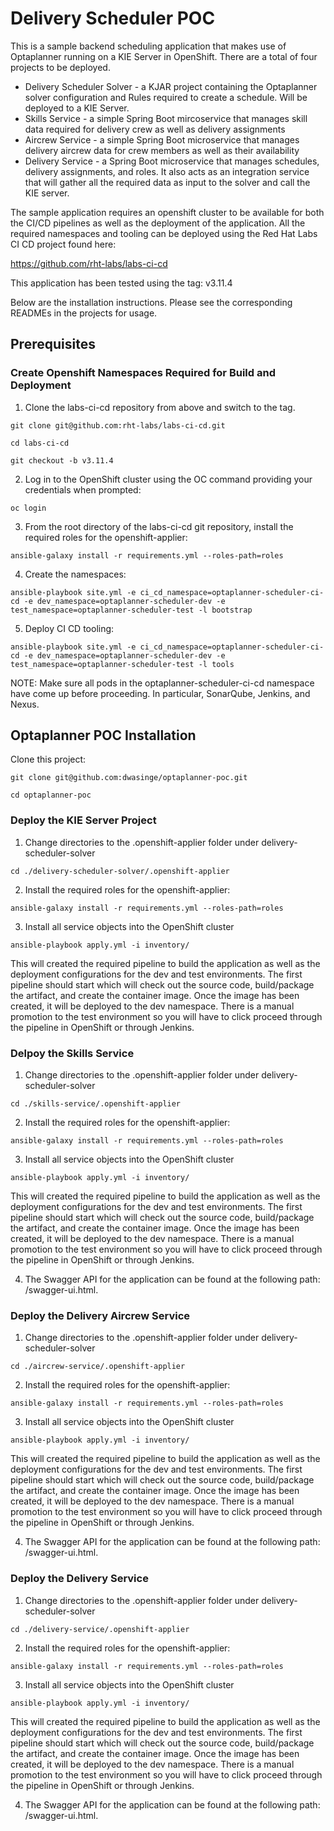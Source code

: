 # Delivery Scheduler POC

This is a sample backend scheduling application that makes use of Optaplanner running on a KIE Server in OpenShift.  There are a total of four projects to be deployed.

* Delivery Scheduler Solver - a KJAR project containing the Optaplanner solver configuration and Rules required to create a schedule.  Will be deployed to a KIE Server.
* Skills Service - a simple Spring Boot mircoservice that manages skill data required for delivery crew as well as delivery assignments
* Aircrew Service - a simple Spring Boot microservice that manages delivery aircrew data for crew members as well as their availability
* Delivery Service - a Spring Boot microservice that manages schedules, delivery assignments, and roles.  It also acts as an integration service that will gather all the required data as input to the solver and call the KIE server.

The sample application requires an openshift cluster to be available for both the CI/CD pipelines as well as the deployment of the application.  All the required namespaces and tooling can be deployed using the Red Hat Labs CI CD project found here:

https://github.com/rht-labs/labs-ci-cd

This application has been tested using the tag: v3.11.4

Below are the installation instructions.  Please see the corresponding READMEs in the projects for usage.


## Prerequisites

### Create Openshift Namespaces Required for Build and Deployment

1. Clone the labs-ci-cd repository from above and switch to the tag.

`git clone git@github.com:rht-labs/labs-ci-cd.git`

`cd labs-ci-cd`

`git checkout -b v3.11.4`

2. Log in to the OpenShift cluster using the OC command providing your credentials when prompted:

`oc login`

3. From the root directory of the labs-ci-cd git repository, install the required roles for the openshift-applier:

`ansible-galaxy install -r requirements.yml --roles-path=roles`

4. Create the namespaces:

`ansible-playbook site.yml -e ci_cd_namespace=optaplanner-scheduler-ci-cd -e dev_namespace=optaplanner-scheduler-dev -e test_namespace=optaplanner-scheduler-test -l bootstrap`

5. Deploy CI CD tooling:

`ansible-playbook site.yml -e ci_cd_namespace=optaplanner-scheduler-ci-cd -e dev_namespace=optaplanner-scheduler-dev -e test_namespace=optaplanner-scheduler-test -l tools`

NOTE:  Make sure all pods in the optaplanner-scheduler-ci-cd namespace have come up before proceeding.  In particular, SonarQube, Jenkins, and Nexus.

## Optaplanner POC Installation

Clone this project:

`git clone git@github.com:dwasinge/optaplanner-poc.git`

`cd optaplanner-poc`

### Deploy the KIE Server Project

1. Change directories to the .openshift-applier folder under delivery-scheduler-solver

`cd ./delivery-scheduler-solver/.openshift-applier`

2. Install the required roles for the openshift-applier:

`ansible-galaxy install -r requirements.yml --roles-path=roles`

3. Install all service objects into the OpenShift cluster

`ansible-playbook apply.yml -i inventory/`

This will created the required pipeline to build the application as well as the deployment configurations for the dev and test environments.  The first pipeline should start which will check out the source code, build/package the artifact, and create the container image.  Once the image has been created, it will be deployed to the dev namespace.  There is a manual promotion to the test environment so you will have to click proceed through the pipeline in OpenShift or through Jenkins.

### Delpoy the Skills Service

1. Change directories to the .openshift-applier folder under delivery-scheduler-solver

`cd ./skills-service/.openshift-applier`

2. Install the required roles for the openshift-applier:

`ansible-galaxy install -r requirements.yml --roles-path=roles`

3. Install all service objects into the OpenShift cluster

`ansible-playbook apply.yml -i inventory/`

This will created the required pipeline to build the application as well as the deployment configurations for the dev and test environments.  The first pipeline should start which will check out the source code, build/package the artifact, and create the container image.  Once the image has been created, it will be deployed to the dev namespace.  There is a manual promotion to the test environment so you will have to click proceed through the pipeline in OpenShift or through Jenkins.

4.  The Swagger API for the application can be found at the following path:  <hostname>/swagger-ui.html.

### Deploy the Delivery Aircrew Service

1. Change directories to the .openshift-applier folder under delivery-scheduler-solver

`cd ./aircrew-service/.openshift-applier`

2. Install the required roles for the openshift-applier:

`ansible-galaxy install -r requirements.yml --roles-path=roles`

3. Install all service objects into the OpenShift cluster

`ansible-playbook apply.yml -i inventory/`

This will created the required pipeline to build the application as well as the deployment configurations for the dev and test environments.  The first pipeline should start which will check out the source code, build/package the artifact, and create the container image.  Once the image has been created, it will be deployed to the dev namespace.  There is a manual promotion to the test environment so you will have to click proceed through the pipeline in OpenShift or through Jenkins.

4.  The Swagger API for the application can be found at the following path:  <hostname>/swagger-ui.html.

### Deploy the Delivery Service

1. Change directories to the .openshift-applier folder under delivery-scheduler-solver

`cd ./delivery-service/.openshift-applier`

2. Install the required roles for the openshift-applier:

`ansible-galaxy install -r requirements.yml --roles-path=roles`

3. Install all service objects into the OpenShift cluster

`ansible-playbook apply.yml -i inventory/`

This will created the required pipeline to build the application as well as the deployment configurations for the dev and test environments.  The first pipeline should start which will check out the source code, build/package the artifact, and create the container image.  Once the image has been created, it will be deployed to the dev namespace.  There is a manual promotion to the test environment so you will have to click proceed through the pipeline in OpenShift or through Jenkins.

4.  The Swagger API for the application can be found at the following path:  <hostname>/swagger-ui.html.

